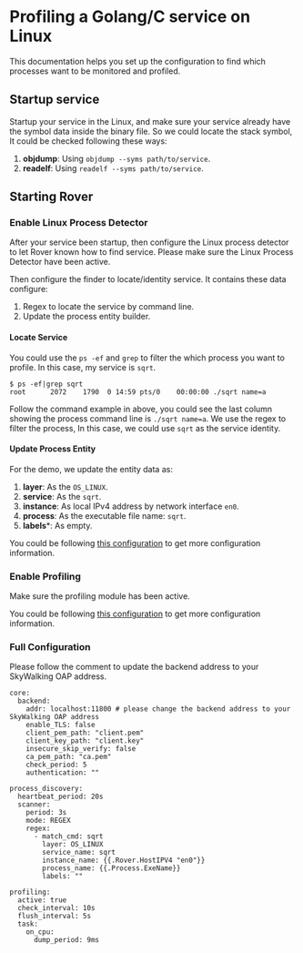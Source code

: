# Profiling a Golang/C service on Linux

This documentation helps you set up the configuration to find which processes want to be monitored and profiled.

## Startup service

Startup your service in the Linux, and make sure your service already have the symbol data inside the binary file.
So we could locate the stack symbol, It could be checked following these ways:
1. **objdump**: Using `objdump --syms path/to/service`.
2. **readelf**: Using `readelf --syms path/to/service`.

## Starting Rover

### Enable Linux Process Detector

After your service been startup, then configure the Linux process detector to let Rover known how to find service.
Please make sure the Linux Process Detector have been active.

Then configure the finder to locate/identity service. It contains these data configure:
1. Regex to locate the service by command line.
2. Update the process entity builder.

#### Locate Service

You could use the `ps -ef` and `grep` to filter the which process you want to profile. In this case, my service is `sqrt`.

```shell
$ ps -ef|grep sqrt
root      2072    1790  0 14:59 pts/0    00:00:00 ./sqrt name=a
```

Follow the command example in above, you could see the last column showing the process command line is `./sqrt name=a`.
We use the regex to filter the process, In this case, we could use `sqrt` as the service identity.

#### Update Process Entity

For the demo, we update the entity data as:
1. **layer**: As the `OS_LINUX`.
2. **service**: As the `sqrt`.
3. **instance**: As local IPv4 address by network interface `en0`.
4. **process**: As the executable file name: `sqrt`.
5. **labels***: As empty.

You could be following [this configuration](../../../configuration/process_discovery/scanner.md) to get more configuration information.

### Enable Profiling

Make sure the profiling module has been active.

You could be following [this configuration](../../../configuration/profiling.md) to get more configuration information.

### Full Configuration

Please follow the comment to update the backend address to your SkyWalking OAP address.

```shell
core:
  backend:
    addr: localhost:11800 # please change the backend address to your SkyWalking OAP address
    enable_TLS: false
    client_pem_path: "client.pem"
    client_key_path: "client.key"
    insecure_skip_verify: false
    ca_pem_path: "ca.pem"
    check_period: 5
    authentication: ""
    
process_discovery:
  heartbeat_period: 20s
  scanner:
    period: 3s
    mode: REGEX
    regex:
      - match_cmd: sqrt
        layer: OS_LINUX
        service_name: sqrt
        instance_name: {{.Rover.HostIPV4 "en0"}}
        process_name: {{.Process.ExeName}}
        labels: ""

profiling:
  active: true
  check_interval: 10s
  flush_interval: 5s
  task:
    on_cpu:
      dump_period: 9ms
```
